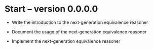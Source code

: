 Start – version 0.0.0.0
=======================

  * Write the introduction to the next-generation equivalence reasoner

  * Document the usage of the next-generation equivalence reasoner

  * Implement the next-generation equivalence reasoner
